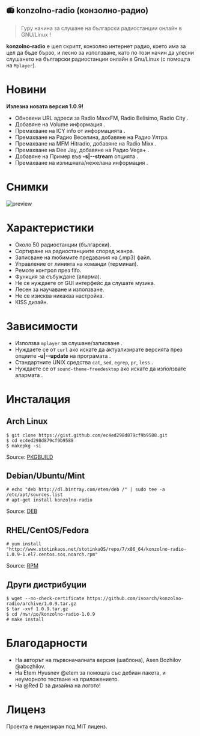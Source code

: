:radio: konzolno-radio (конзолно-радио)
-------------------------------

> Гуру начина за слушане на български радиостанции онлайн в GNU/Linux !

**konzolno-radio** е шел скрипт, конзолно интернет радио, което има за цел да 
бъде бързо, и лесно за използване, като по този начин да улесни слушането на 
български радиостанции онлайн в Gnu/Linux (с помощта на `Mplayer`). 

# Новини

**Излезна новата версия 1.0.9!**

- Обновени URL адреси за Radio MaxxFM, Radio Belisimo, Radio City .
- Добавяне на Volume информация .
- Премахване на ICY info от информацията .
- Премахване на Радио Веселина, добавяне на Радио Ултра.
- Премахване на MFM Hitradio, добавяне на Radio Mixx .
- Премахване на Dee Jay, добавяне на Радио Vega+ .
- Добавяне на Пример във **-s|--stream** опцията .
- Премахване на излишната/нежелана информация .

# Снимки

![preview](http://storage5.static.itmages.ru/i/15/0823/h_1440336841_9775259_f3a36a0388.png)

# Характеристики

- Около 50 радиостанции (български).
- Сортиране на радиостанциите според жанра.
- Записване на любимите предавания на (.mp3) файл.
- Управление от линията на команди (терминал).
- Ремоте контрол през fifo.
- Функция за събуждане (аларма).
- Не се нуждаете от GUI интерфейс да слушате музика.
- Лесен за научаване и използване.
- Не се изисква никаква настройка.
- KISS дизайн.

# Зависимости

- Използва `mplayer` за слушане/записване .
- Нуждаете се от `curl` ако искате да актуализирате версията през опциите **-u|--update** на програмата .
- Стандартните UNIX средства `cat`, `sed`, `egrep`, `pr`, `less` .
- Нуждаете се от `sound-theme-freedesktop` ако искате да използвате алармата .

# Инсталация

## Arch Linux

```
$ git clone https://gist.github.com/ec4ed298d879cf9b9588.git 
$ cd ec4ed298d879cf9b9588 
$ makepkg -si
```

Source: [PKGBUILD](https://gist.github.com/ec4ed298d879cf9b9588)

## Debian/Ubuntu/Mint 

```
# echo "deb http://dl.bintray.com/etem/deb /" | sudo tee -a /etc/apt/sources.list
# apt-get install konzolno-radio
```

Source: [DEB](http://dl.bintray.com/etem/deb/konzolno-radio_1.0.9_all.deb)

## RHEL/CentOS/Fedora

```
# yum install "http://www.stotinkaos.net/stotinkaOS/repo/7/x86_64/konzolno-radio-1.0.9-1.el7.centos.sos.noarch.rpm"
```

Source: [RPM](http://www.stotinkaos.net/stotinkaOS/repo/7/x86_64/konzolno-radio-1.0.9-1.el7.centos.sos.noarch.rpm)

## Други дистрибуции

```
$ wget --no-check-certificate https://github.com/ivoarch/konzolno-radio/archive/1.0.9.tar.gz 
$ tar -xvf 1.0.9.tar.gz 
$ cd /път/до/konzolno-radio-1.0.9 
# make install
```

# Благодарности

- На авторът на първоначалната версия (шаблона), Asen Bozhilov @abozhilov.
- На Etem Hyusnev @etem за помощта със дебиан пакета, и неуморното тестване на приложението.
- На @Red D за дизайна на логото!

# Лиценз

Проекта е лицензиран под MIT лиценз.
